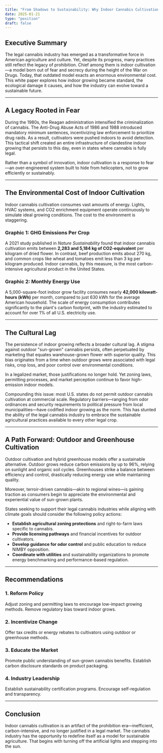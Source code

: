 ```yaml
---
title: "From Shadows to Sustainability: Why Indoor Cannabis Cultivation Is a Prohibition-Era Relic Unfit for a Legal Market"
date: 2025-01-21
type: "position"
draft: false
---
```


## Executive Summary

The legal cannabis industry has emerged as a transformative force in American agriculture and culture. Yet, despite its progress, many practices still reflect the legacy of prohibition. Chief among them is indoor cultivation—a model born out of fear and secrecy during the height of the War on Drugs. Today, that outdated model exacts an enormous environmental cost. This white paper explores how indoor growing became standard, the ecological damage it causes, and how the industry can evolve toward a sustainable future.

---

## A Legacy Rooted in Fear

During the 1980s, the Reagan administration intensified the criminalization of cannabis. The Anti-Drug Abuse Acts of 1986 and 1988 introduced mandatory minimum sentences, incentivizing law enforcement to prioritize drug raids. As a result, cultivators were pushed indoors to avoid detection. This tactical shift created an entire infrastructure of clandestine indoor growing that persists to this day, even in states where cannabis is fully legal.

Rather than a symbol of innovation, indoor cultivation is a response to fear—an over-engineered system built to hide from helicopters, not to grow efficiently or sustainably.

---

## The Environmental Cost of Indoor Cultivation

Indoor cannabis cultivation consumes vast amounts of energy. Lights, HVAC systems, and CO2 enrichment equipment operate continuously to simulate ideal growing conditions. The cost to the environment is staggering.

### Graphic 1: GHG Emissions Per Crop

A 2021 study published in *Nature Sustainability* found that indoor cannabis cultivation emits between **2,283 and 5,184 kg of CO2-equivalent** per kilogram of dried flower. In contrast, beef production emits about 270 kg, and common crops like wheat and tomatoes emit less than 3 kg per kilogram produced. Indoor cannabis, by this measure, is the most carbon-intensive agricultural product in the United States.

### Graphic 2: Monthly Energy Use

A 5,000-square-foot indoor grow facility consumes nearly **42,000 kilowatt-hours (kWh)** per month, compared to just 630 kWh for the average American household. The scale of energy consumption contributes significantly to the plant's carbon footprint, with the industry estimated to account for over 1% of all U.S. electricity use.

---

## The Cultural Lag

The persistence of indoor growing reflects a broader cultural lag. A stigma against outdoor "sun-grown" cannabis persists, often perpetuated by marketing that equates warehouse-grown flower with superior quality. This bias originates from a time when outdoor grows were associated with legal risks, crop loss, and poor control over environmental conditions.

In a legalized market, those justifications no longer hold. Yet zoning laws, permitting processes, and market perception continue to favor high-emission indoor models.

Compounding this issue: most U.S. states do not permit outdoor cannabis cultivation at commercial scale. Regulatory barriers—ranging from odor ordinances and security requirements to political pressure from local municipalities—have codified indoor growing as the norm. This has stunted the ability of the legal cannabis industry to embrace the sustainable agricultural practices available to every other legal crop.

---

## A Path Forward: Outdoor and Greenhouse Cultivation

Outdoor cultivation and hybrid greenhouse models offer a sustainable alternative. Outdoor grows reduce carbon emissions by up to 96%, relying on sunlight and organic soil cycles. Greenhouses strike a balance between efficiency and control, drastically reducing energy use while maintaining quality.

Moreover, terroir-driven cannabis—akin to regional wines—is gaining traction as consumers begin to appreciate the environmental and experiential value of sun-grown plants.

States seeking to support their legal cannabis industries while aligning with climate goals should consider the following policy actions:

- **Establish agricultural zoning protections** and right-to-farm laws specific to cannabis.
- **Provide licensing pathways** and financial incentives for outdoor cultivators.
- **Develop guidance for odor control** and public education to reduce NIMBY opposition.
- **Coordinate with utilities** and sustainability organizations to promote energy benchmarking and performance-based regulation.

---

## Recommendations

### 1. Reform Policy
Adjust zoning and permitting laws to encourage low-impact growing methods. Remove regulatory bias toward indoor grows.

### 2. Incentivize Change
Offer tax credits or energy rebates to cultivators using outdoor or greenhouse methods.

### 3. Educate the Market
Promote public understanding of sun-grown cannabis benefits. Establish carbon disclosure standards on product packaging.

### 4. Industry Leadership
Establish sustainability certification programs. Encourage self-regulation and transparency.

---

## Conclusion

Indoor cannabis cultivation is an artifact of the prohibition era—inefficient, carbon-intensive, and no longer justified in a legal market. The cannabis industry has the opportunity to redefine itself as a model for sustainable agriculture. That begins with turning off the artificial lights and stepping into the sun.